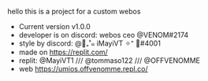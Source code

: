 hello this is a project for a custom webos 
- Current version v1.0.0
- developer is on discord: webos ceo @VENOM#2174
- style by discord: @🌸₊˚๑ iMayiVT ✧⁺ 🍡#4001
- made on https://replit.com/
- replit: @MayiVT1 /// @tommaso122 /// @OFFVENOMME
- web https://umios.offvenomme.repl.co/